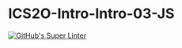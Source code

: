 # ICS2O-Intro-Intro-03-JS

[![GitHub's Super Linter](https://github.com/MT-Aiden/ICS2O-Intro-Intro-03-JS/workflows/GitHub's%20Super%20Linter/badge.svg)](https://github.com/MT-Aiden/ICS2O-Intro-Intro-03-JS/actions)
